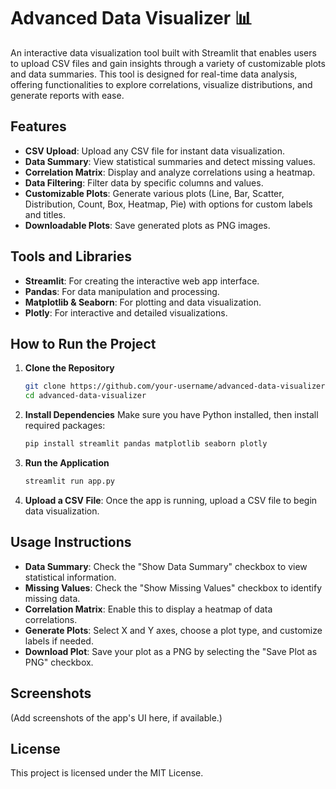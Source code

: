 # Advanced Data Visualizer 📊

An interactive data visualization tool built with Streamlit that enables users to upload CSV files and gain insights through a variety of customizable plots and data summaries. This tool is designed for real-time data analysis, offering functionalities to explore correlations, visualize distributions, and generate reports with ease.

## Features

- **CSV Upload**: Upload any CSV file for instant data visualization.
- **Data Summary**: View statistical summaries and detect missing values.
- **Correlation Matrix**: Display and analyze correlations using a heatmap.
- **Data Filtering**: Filter data by specific columns and values.
- **Customizable Plots**: Generate various plots (Line, Bar, Scatter, Distribution, Count, Box, Heatmap, Pie) with options for custom labels and titles.
- **Downloadable Plots**: Save generated plots as PNG images.

## Tools and Libraries

- **Streamlit**: For creating the interactive web app interface.
- **Pandas**: For data manipulation and processing.
- **Matplotlib & Seaborn**: For plotting and data visualization.
- **Plotly**: For interactive and detailed visualizations.

## How to Run the Project

1. **Clone the Repository**
    ```bash
    git clone https://github.com/your-username/advanced-data-visualizer.git
    cd advanced-data-visualizer
    ```

2. **Install Dependencies**
    Make sure you have Python installed, then install required packages:
    ```bash
    pip install streamlit pandas matplotlib seaborn plotly
    ```

3. **Run the Application**
    ```bash
    streamlit run app.py
    ```

4. **Upload a CSV File**: Once the app is running, upload a CSV file to begin data visualization.

## Usage Instructions

- **Data Summary**: Check the "Show Data Summary" checkbox to view statistical information.
- **Missing Values**: Check the "Show Missing Values" checkbox to identify missing data.
- **Correlation Matrix**: Enable this to display a heatmap of data correlations.
- **Generate Plots**: Select X and Y axes, choose a plot type, and customize labels if needed.
- **Download Plot**: Save your plot as a PNG by selecting the "Save Plot as PNG" checkbox.

## Screenshots

(Add screenshots of the app's UI here, if available.)

## License

This project is licensed under the MIT License.
